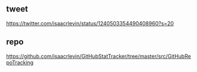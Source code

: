 ## tweet
https://twitter.com/isaacrlevin/status/1240503354490408960?s=20

## repo
https://github.com/isaacrlevin/GitHubStatTracker/tree/master/src/GitHubRepoTracking